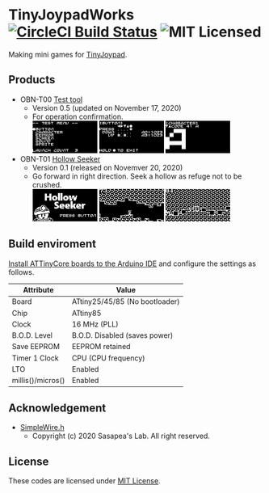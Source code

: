 # TinyJoypadWorks [![CircleCI Build Status](https://circleci.com/gh/obono/TinyJoypadWorks.svg?style=shield)](https://circleci.com/gh/obono/TinyJoypadWorks) ![MIT Licensed](https://img.shields.io/badge/license-MIT-blue.svg)

Making mini games for [TinyJoypad](https://www.tinyjoypad.com/tinyjoypad_attiny85).

## Products

* OBN-T00 [Test tool](https://raw.githubusercontent.com/obono/TinyJoypadWorks/main/_hexs/testtool_v0.5.hex)
  * Version 0.5 (updated on November 17, 2020)
  * For operation confirmation.\
    ![screenshot](testtool/preview/1_top.gif) ![screenshot](testtool/preview/2_button.gif) ![screenshot](testtool/preview/3_character.gif)
* OBN-T01 [Hollow Seeker](https://raw.githubusercontent.com/obono/TinyJoypadWorks/main/_hexs/hollowseeker_v0.1.hex)
  * Version 0.1 (released on Novemver 20, 2020)
  * Go forward in right direction. Seek a hollow as refuge not to be crushed.\
    ![screenshot](hollowseeker/preview/1_title.gif) ![screenshot](hollowseeker/preview/2_playing.gif) ![screenshot](hollowseeker/preview/3_playing.gif)

## Build enviroment

[Install ATTinyCore boards to the Arduino IDE](https://github.com/SpenceKonde/ATTinyCore/blob/master/Installation.md) and configure the settings as follows.

Attribute        |Value
-----------------|------------------------------
Board            |ATtiny25/45/85 (No bootloader)
Chip             |ATtiny85
Clock            |16 MHz (PLL)
B.O.D. Level     |B.O.D. Disabled (saves power)
Save EEPROM      |EEPROM retained
Timer 1 Clock    |CPU (CPU frequency)
LTO              |Enabled
millis()/micros()|Enabled

## Acknowledgement

* [SimpleWire.h](https://lab.sasapea.mydns.jp/2020/03/11/avr-i2c-2/)
  * Copyright (c) 2020 Sasapea's Lab. All right reserved.

## License

These codes are licensed under [MIT License](LICENSE).
